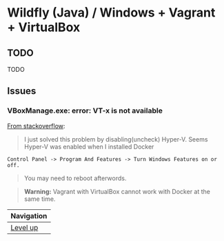 # Wildfly (Java) / Windows + Vagrant + VirtualBox #

## TODO ##

TODO

## Issues ##

### VBoxManage.exe: error: VT-x is not available ###

[From stackoverflow](https://stackoverflow.com/questions/37955942/vagrant-up-vboxmanage-exe-error-vt-x-is-not-available-verr-vmx-no-vmx-code):

> I just solved this problem by disabling(uncheck) Hyper-V. Seems Hyper-V was enabled when I installed Docker

    Control Panel -> Program And Features -> Turn Windows Features on or off.

> You may need to reboot afterwords.

> **Warning:** Vagrant with VirtualBox cannot work with Docker at the same time.

| Navigation               |
| ------------------------ |
| [Level up](../README.md) |
